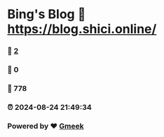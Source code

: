 # Bing's Blog :link: https://blog.shici.online/ 
### :page_facing_up: [2](https://blog.shici.online//tag.html) 
### :speech_balloon: 0 
### :hibiscus: 778 
### :alarm_clock: 2024-08-24 21:49:34 
### Powered by :heart: [Gmeek](https://github.com/Meekdai/Gmeek)
